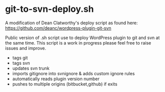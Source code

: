 # git-to-svn-deploy.sh
A modification of Dean Clatworthy's deploy script as found here: https://github.com/deanc/wordpress-plugin-git-svn

Public version of .sh script use to deploy WordPress plugin to git and svn at the same time. This script is a work in progress please feel free to raise issues and improve. 

* tags git 
* tags svn
* updates svn trunk
* imports gitignore into svnignore & adds custom ignore rules
* automatically reads plugin version number
* pushes to multiple origins (bitbucket,github) if exits
